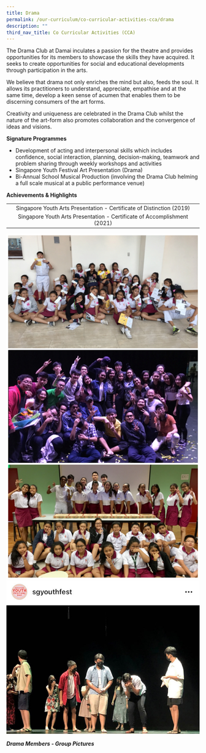 ```yaml
---
title: Drama
permalink: /our-curriculum/co-curricular-activities-cca/drama
description: ""
third_nav_title: Co Curricular Activities (CCA)
---
```

<p>The Drama Club at Damai inculates a passion for the theatre and provides opportunities for its members to showcase the skills they have acquired. It seeks to create opportunities for social and educational developments through participation in the arts.&nbsp;</p>
<p>We believe that drama not only enriches the mind but also, feeds the soul. It allows its practitioners to understand, appreciate, empathise and at the same time, develop a keen sense of acumen that enables them to be discerning consumers of the art forms.</p>
<p>Creativity and uniqueness are celebrated in the Drama Club whilst the nature of the art-form also promotes collaboration and the convergence of ideas and visions.&nbsp;</p>
<p><strong>Signature Programmes</strong></p>
<ul>
<li>Development of acting and interpersonal skills which includes confidence, social interaction, planning, decision-making, teamwork and problem sharing through weekly workshops and activities</li>
<li>Singapore Youth Festival Art Presentation (Drama)</li>
<li>Bi-Annual School Musical Production (involving the Drama Club helming a full scale musical at a public performance venue)</li>
</ul>
<p><strong>Achievements</strong><strong>&nbsp;&amp; Highlights</strong></p>
<table>
<tbody>
<tr>
<td style="text-align: center;">Singapore Youth Arts Presentation - Certificate of Distinction&nbsp;(2019)<strong><br /></strong></td>
</tr>
<tr>
<td style="text-align: center;">Singapore Youth Arts Presentation - Certificate of&nbsp;Accomplishment (2021)</td>
</tr>
</tbody>
</table>
<img src="/images/d1.jpg">
<img src="/images/d4.jpg">
<p><strong><em>Drama Members - Group Pictures</em></strong></p>